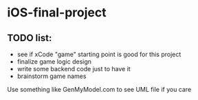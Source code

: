 # iOS-final-project

## TODO list:
* see if xCode "game" starting point is good for this project
* finalize game logic design
* write some backend code just to have it
* brainstorm game names

Use something like GenMyModel.com to see UML file if you care
